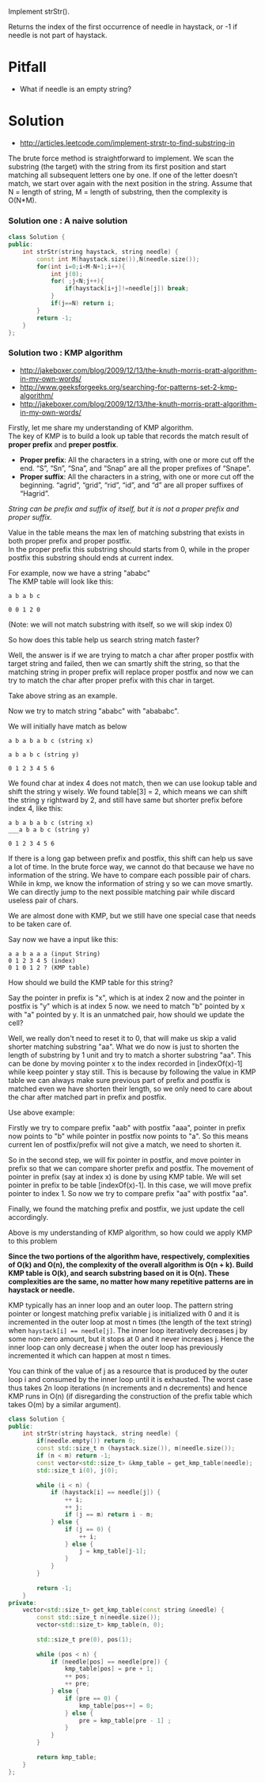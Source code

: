 Implement strStr().

Returns the index of the first occurrence of needle in haystack, or -1 if needle is not part of haystack.

# Pitfall

* What if needle is an empty string?

# Solution

* http://articles.leetcode.com/implement-strstr-to-find-substring-in

The brute force method is straightforward to implement. We scan the substring (the target) with the string from its first position and start matching all subsequent letters one by one. If one of the letter doesn’t match, we start over again with the next position in the string. Assume that N = length of string, M = length of substring, then the complexity is O(N*M).



### Solution one : A naive solution

```cpp
class Solution {
public:
    int strStr(string haystack, string needle) {
        const int M(haystack.size()),N(needle.size());
        for(int i=0;i<M-N+1;i++){
            int j(0);
            for( ;j<N;j++){
                if(haystack[i+j]!=needle[j]) break;
            }
            if(j==N) return i;
        }
        return -1;
    }
};
```

### Solution two : KMP algorithm

* http://jakeboxer.com/blog/2009/12/13/the-knuth-morris-pratt-algorithm-in-my-own-words/
* http://www.geeksforgeeks.org/searching-for-patterns-set-2-kmp-algorithm/
* http://jakeboxer.com/blog/2009/12/13/the-knuth-morris-pratt-algorithm-in-my-own-words/

Firstly, let me share my understanding of KMP algorithm.  
The key of KMP is to build a look up table that records the match result of __proper prefix__ and __preper postfix__.

* __Proper prefix__: All the characters in a string, with one or more cut off the end. “S”, “Sn”, “Sna”, and “Snap” are all the proper prefixes of “Snape”.
* __Proper suffix__: All the characters in a string, with one or more cut off the beginning. “agrid”, “grid”, “rid”, “id”, and “d” are all proper suffixes of “Hagrid”.

_String can be prefix and suffix of itself, but it is not a proper prefix and proper suffix._

Value in the table means the max len of matching substring that exists in both proper prefix and proper postfix.  
In the proper prefix this substring should starts from 0, while in the proper postfix this substring should ends at current index.  

For example, now we have a string "ababc"  
The KMP table will look like this:  

```
a b a b c

0 0 1 2 0
```

(Note: we will not match substring with itself, so we will skip index 0)

So how does this table help us search string match faster?

Well, the answer is if we are trying to match a char after proper postfix with target string and failed, then we can smartly shift the string, so that the matching string in proper prefix will replace proper postfix and now we can try to match the char after proper prefix with this char in target.

Take above string as an example.

Now we try to match string "ababc" with "abababc".

We will initially have match as below

```
a b a b a b c (string x)

a b a b c (string y)

0 1 2 3 4 5 6
```

We found char at index 4 does not match, then we can use lookup table and shift the string y wisely.
We found table[3] = 2, which means we can shift the string y rightward by 2, and still have same but shorter prefix before index 4, like this:

```
a b a b a b c (string x)
___a b a b c (string y)

0 1 2 3 4 5 6
```

If there is a long gap between prefix and postfix, this shift can help us save a lot of time.
In the brute force way, we cannot do that because we have no information of the string. We have to compare each possible pair of chars. While in kmp, we know the information of string y so we can move smartly. We can directly jump to the next possible matching pair while discard useless pair of chars.

We are almost done with KMP, but we still have one special case that needs to be taken care of.

Say now we have a input like this:

```
a a b a a a (input String)
0 1 2 3 4 5 (index)
0 1 0 1 2 ? (KMP table)
```

How should we build the KMP table for this string?

Say the pointer in prefix is "x", which is at index 2 now and the pointer in postfix is "y" which is at index 5 now. we need to match "b" pointed by x with "a" pointed by y. It is an unmatched pair, how should we update the cell?

Well, we really don't need to reset it to 0, that will make us skip a valid shorter matching substring "aa".
What we do now is just to shorten the length of substring by 1 unit and try to match a shorter substring "aa". This can be done by moving pointer x to the index recorded in [indexOf(x)-1] while keep pointer y stay still. This is because by following the value in KMP table we can always make sure previous part of prefix and postfix is matched even we have shorten their length, so we only need to care about the char after matched part in prefix and postfix.

Use above example:

Firstly we try to compare prefix "aab" with postfix "aaa", pointer in prefix now points to "b" while pointer in postfix now points to "a". So this means current len of postfix/prefix will not give a match, we need to shorten it.

So in the second step, we will fix pointer in postfix, and move pointer in prefix so that we can compare shorter prefix and postfix. The movement of pointer in prefix (say at index x) is done by using KMP table. We will set pointer in prefix to be table [indexOf(x)-1]. In this case, we will move prefix pointer to index 1. So now we try to compare prefix "aa" with postfix "aa".

Finally, we found the matching prefix and postfix, we just update the cell accordingly.

Above is my understanding of KMP algorithm, so how could we apply KMP to this problem

__Since the two portions of the algorithm have, respectively, complexities of O(k) and O(n), the complexity of the overall algorithm is O(n + k). Build KMP table is O(k), and search substring based on it is O(n). These complexities are the same, no matter how many repetitive patterns are in haystack or needle.__

KMP typically has an inner loop and an outer loop. The pattern string pointer or longest matching prefix variable j is initialized with 0 and it is incremented in the outer loop at most n times (the length of the text string) when ```haystack[i] == needle[j]```. The inner loop iteratively decreases j by some non-zero amount, but it stops at 0 and it never increases j. Hence the inner loop can only decrease j when the outer loop has previously incremented it which can happen at most n times.

You can think of the value of j as a resource that is produced by the outer loop i and consumed by the inner loop  until it is exhausted. The worst case thus takes 2n loop iterations (n increments and n decrements) and hence KMP runs in O(n) (if disregarding the construction of the prefix table which takes O(m) by a similar argument).

```cpp
class Solution {
public:
    int strStr(string haystack, string needle) {
        if(needle.empty()) return 0;
        const std::size_t n (haystack.size()), m(needle.size());
        if (n < m) return -1;
        const vector<std::size_t> &kmp_table = get_kmp_table(needle);
        std::size_t i(0), j(0);
        
        while (i < n) {
            if (haystack[i] == needle[j]) {
                ++ i;
                ++ j;
                if (j == m) return i - m;
            } else {
                if (j == 0) {
                    ++ i;
                } else {
                    j = kmp_table[j-1];
                }
            }
        }
        
        return -1;
    }
private:
    vector<std::size_t> get_kmp_table(const string &needle) {
        const std::size_t n(needle.size());
        vector<std::size_t> kmp_table(n, 0);
        
        std::size_t pre(0), pos(1);
        
        while (pos < n) {
            if (needle[pos] == needle[pre]) {
                kmp_table[pos] = pre + 1;
                ++ pos;
                ++ pre;
            } else {
                if (pre == 0) {
                    kmp_table[pos++] = 0;
                } else {
                    pre = kmp_table[pre - 1] ;
                }
            }
        }
        
        return kmp_table;
    }
};
```
